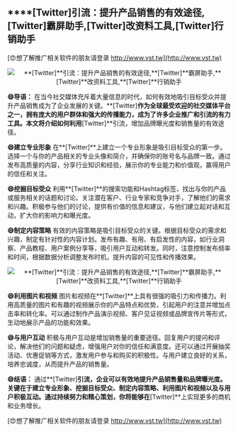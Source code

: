 ## ****[Twitter]**引流：提升产品销售的有效途径,**[Twitter]**霸屏助手,**[Twitter]**改资料工具,**[Twitter]**行销助手**

[😍想了解推广相关软件的朋友请登录 http://www.vst.tw](http://www.vst.tw)

 <center><img src="https://vst.tw/MP4/tuiguang/png/0.png" alt="**[Twitter]**引流：提升产品销售的有效途径,**[Twitter]**霸屏助手,**[Twitter]**改资料工具,**[Twitter]**行销助手"></center>

**😄导语：**
在当今社交媒体充斥着大量信息的时代，如何有效地吸引目标受众并提升产品销售成为了企业发展的关键。**[Twitter]**作为全球最受欢迎的社交媒体平台之一，拥有庞大的用户群体和强大的传播能力，成为了许多企业推广和引流的有力工具。本文将介绍如何利用**[Twitter]**引流，增加品牌曝光度和销售量的有效途径。

**😄建立专业形象**
在**[Twitter]**上建立一个专业形象是吸引目标受众的第一步。选择一个与你的产品相关的专业头像和简介，并确保你的账号名与品牌一致。通过发布高质量的内容，分享行业知识和经验，展示你的专业能力和价值观，赢得用户的信任和关注。

**😄挖掘目标受众**
利用**[Twitter]**的搜索功能和Hashtag标签，找出与你的产品或服务相关的话题和讨论。关注潜在客户、行业专家和竞争对手，了解他们的需求和兴趣。积极参与他们的讨论，提供有价值的信息和建议，与他们建立起对话和互动，扩大你的影响力和曝光度。

**😄制定内容策略**
有效的内容策略是吸引目标受众的关键。根据目标受众的需求和兴趣，制定有针对性的内容计划。发布有趣、有用、有启发性的内容，如行业洞察、产品教程、用户案例分享等，吸引用户互动和转发。同时，注意控制发布频率和时间，根据数据分析调整发布时机，提升内容的可见性和传播效果。

 <center><img src="https://vst.tw/MP4/tuiguang/png/0.png" alt="**[Twitter]**引流：提升产品销售的有效途径,**[Twitter]**霸屏助手,**[Twitter]**改资料工具,**[Twitter]**行销助手"></center>

**😄利用图片和视频**
图片和视频在**[Twitter]**上具有很强的吸引力和传播力。利用高质量的图片和有趣的视频展示你的产品特点和优势，引起用户的注意并增加点击率和转化率。可以通过制作产品演示视频、客户见证视频或品牌宣传片等形式，生动地展示产品的功能和效果。

**😄与用户互动**
积极与用户互动是增加销售量的重要途径。回复用户的提问和评论，解决他们的问题和疑虑，增强用户对你的信任和满意度。还可以通过开展抽奖活动、优惠促销等方式，激发用户参与和购买的积极性。与用户建立良好的关系，培养忠诚度，从而提升产品的销售量。

**😄结语：**
通过**[Twitter]**引流，企业可以有效地提升产品销售量和品牌曝光度。关键在于建立专业形象、挖掘目标受众、制定内容策略、利用图片和视频以及与用户积极互动。通过持续努力和精心策划，你将能够在**[Twitter]**上实现更多的商机和业务增长。

[😍想了解推广相关软件的朋友请登录 http://www.vst.tw](http://www.vst.tw)



